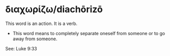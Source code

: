 # διαχωρίζω/diachōrizō
This word is an action. It is a verb.

* This word means to completely separate oneself from someone or to go away from someone.

See: Luke 9:33
